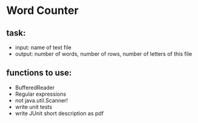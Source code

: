 # Word Counter
## task:

* input:  name of text file
* output: number of words, number of rows, number of letters of this file

## functions to use:

* BufferedReader
* Regular expressions
* not java.util.Scanner!
* write unit tests
* write JUnit short description as pdf